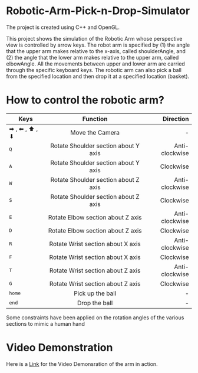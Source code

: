 # Robotic-Arm-Pick-n-Drop-Simulator
The project is created using C++ and OpenGL.

This project shows the simulation of the Robotic Arm whose perspective view is controlled by arrow keys. The robot arm is specified by (1) the angle that the upper arm makes relative to the x-axis, called shoulderAngle, and (2) the angle that the lower arm makes relative to the upper arm, called elbowAngle. All the movements between upper and lower arm are carried through the specific keyboard keys. The robotic arm can also pick a ball from the specified location and then drop it at a specified location (basket).

# How to control the robotic arm?

| Keys          | Function      | Direction  |
| ------------- |:-------------:| -----:|
| ➡ , ⬅ , ⬆ , ⬇ | Move the Camera | - |
|<kbd> Q </kbd>|Rotate Shoulder section about Y axis|Anti-clockwise|
|<kbd> A </kbd>|Rotate Shoulder section about Y axis|Clockwise|
|<kbd> W </kbd>|Rotate Shoulder section about Z axis|Anti-clockwise|
|<kbd> S </kbd>|Rotate Shoulder section about Z axis|Clockwise|
|<kbd> E </kbd>|Rotate Elbow section about Z axis|Anti-clockwise|
|<kbd> D </kbd>|Rotate Elbow section about Z axis|Clockwise|
|<kbd> R </kbd>|Rotate Wrist section about X axis|Anti-clockwise|
|<kbd> F </kbd>|Rotate Wrist section about X axis|Clockwise|
|<kbd> T </kbd>|Rotate Wrist section about Z axis|Anti-clockwise|
|<kbd> G </kbd>|Rotate Wrist section about Z axis|Clockwise|
|<kbd> home </kbd>|Pick up the ball|-|
|<kbd> end </kbd>|Drop the ball |-|

Some constraints have been applied on the rotation angles of the various sections to mimic a human hand

# Video Demonstration
Here is a [Link](https://youtu.be/eqiJBn5vmX4) for the Video Demonsration of the arm in action.
